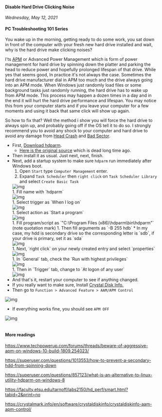 #### Disable Hard Drive Clicking Noise
_Wednesday, May 12, 2021_

#### PC Troubleshooting 101 Series 

You wake up in the morning, getting ready to do some work, you sat down in front of the computer 
with your fresh new hard drive installed and wait, why is the hard drive make clicking noises?

I'ts [APM](https://smarthdd.com/apm.htm) or Advanced Power Management which is form of power 
management for hard drive by spinning down the platter and parking the head to reduce power and 
hopefully prolonged lifespan of that drive. While yes that seems good, In practice it's not always 
the case. Sometimes the hard drive manufacturer dial in APM too much and the drive always going 
into an APM mode. When Windows just randomly load files or some background tasks just randomly 
running, the hard drive has to wake up from APM mode. This process may happen a dozen times in a 
day and in the end it will hurt the hard drive performance and lifespan. You may notice this from 
your computer starts and if you leave your computer for a few moments and using it back that same 
click will show up again.

So how to fix that? Well the method i show you will force the hard drive to always spin up, and 
probably going off if the OS tell it to do so. I strongly recommend you to avoid any shock to your 
computer and hard drive to avoid any damage from [Head Crash](https://en.wikipedia.org/wiki/Head_crash) 
and [Bad Sector](https://en.wikipedia.org/wiki/Bad_sector).

* First, [Download hdparm](./posts/2021-05-12-disable-hard-drive-clicking-noise/hdparm-6.9-20070516.win32-setup.zip). 
    * [Here is the original source](http://hdparm-win32.dyndns.org/hdparm/) which is dead long time ago.
* Then install it as usual. Just next, next, finish.
* Next, add a startup system to make sure `hdparm` run immediately after Windows boot.
    1. Open `Start` type `Computer Management` enter.
    1. Expand `Task Scheduler` then `right click` on `Task Scheduler Library` and select `Create Basic Task`
    <div class="row">
        <div class="col-sm-3"></div>
        <div class="col-sm-6">
            <div class="img-thumbnail">
                <img class="img-fluid" src="./posts/2021-05-12-disable-hard-drive-clicking-noise/1.png" alt="img">
            </div>
        </div>
        <div class="col-sm-3"></div>
    </div>
    1. Fill name with `hdparm`
    <div class="row">
        <div class="col-sm-3"></div>
        <div class="col-sm-6">
            <div class="img-thumbnail">
                <img class="img-fluid" src="./posts/2021-05-12-disable-hard-drive-clicking-noise/2.png" alt="img">
            </div>
        </div>
        <div class="col-sm-3"></div>
    </div>
    1. Select trigger as `When I log on`
    <div class="row">
        <div class="col-sm-3"></div>
        <div class="col-sm-6">
            <div class="img-thumbnail">
                <img class="img-fluid" src="./posts/2021-05-12-disable-hard-drive-clicking-noise/3.png" alt="img">
            </div>
        </div>
        <div class="col-sm-3"></div>
    </div>
    1. Select action as `Start a program`
    <div class="row">
        <div class="col-sm-3"></div>
        <div class="col-sm-6">
            <div class="img-thumbnail">
                <img class="img-fluid" src="./posts/2021-05-12-disable-hard-drive-clicking-noise/4.png" alt="img">
            </div>
        </div>
        <div class="col-sm-3"></div>
    </div>
    1. Fill program/script as `"C:\Program Files (x86)\hdparm\bin\hdparm"` (note quotation mark)
    1. Then fill arguments as `-B 255 hdb` 
        * In my case, my hdd is secondary drive so the corresponding letter is `sdb`, if your drive is primary, set it as `sda`
    <div class="row">
        <div class="col-sm-3"></div>
        <div class="col-sm-6">
            <div class="img-thumbnail">
                <img class="img-fluid" src="./posts/2021-05-12-disable-hard-drive-clicking-noise/5.png" alt="img">
            </div>
        </div>
        <div class="col-sm-3"></div>
    </div>
    1. Next, `right click` on your newly created entry and select `properties`
    <div class="row">
        <div class="col-sm-3"></div>
        <div class="col-sm-6">
            <div class="img-thumbnail">
                <img class="img-fluid" src="./posts/2021-05-12-disable-hard-drive-clicking-noise/6.png" alt="img">
            </div>
        </div>
        <div class="col-sm-3"></div>
    </div>
    1. In `General` tab, check the `Run with highest privileges`
    <div class="row">
        <div class="col-sm-3"></div>
        <div class="col-sm-6">
            <div class="img-thumbnail">
                <img class="img-fluid" src="./posts/2021-05-12-disable-hard-drive-clicking-noise/7.png" alt="img">
            </div>
        </div>
        <div class="col-sm-3"></div>
    </div>
    1. Then in `Trigger` tab, change to `At logon of any user`
    <div class="row">
        <div class="col-sm-3"></div>
        <div class="col-sm-6">
            <div class="img-thumbnail">
                <img class="img-fluid" src="./posts/2021-05-12-disable-hard-drive-clicking-noise/8.png" alt="img">
            </div>
        </div>
        <div class="col-sm-3"></div>
    </div>
* And that's it, restart your computer to see if anything changed.
* If you really want to make sure, Install [Crystal Disk Info.](https://crystalmark.info/en/software/crystaldiskinfo/)
* Then go to `Function > Advanced Feature > AAM/APM Control`
<div class="row">
	<div class="col-sm-3"></div>
	<div class="col-sm-6">
		<div class="img-thumbnail">
			<img class="img-fluid" src="./posts/2021-05-12-disable-hard-drive-clicking-noise/9.png" alt="img">
		</div>
	</div>
	<div class="col-sm-3"></div>
</div>

* If everything works fine, you should see `APM OFF`
<div class="row">
	<div class="col-sm-3"></div>
	<div class="col-sm-6">
		<div class="img-thumbnail">
			<img class="img-fluid" src="./posts/2021-05-12-disable-hard-drive-clicking-noise/10.png" alt="img">
		</div>
	</div>
	<div class="col-sm-3"></div>
</div>

<br>

#### More readings
<https://www.techpowerup.com/forums/threads/beware-of-aggressive-apm-on-windows-10-build-1809.254023/>

<https://superuser.com/questions/1013553/how-to-prevent-a-secondary-hdd-from-spinning-down>

<https://superuser.com/questions/857123/what-is-an-alternative-to-linux-utility-hdparm-on-windows-8>

<https://faculty.etsu.edu/tarnoff/labs2150/hd_perf/smart.html?tabid=2&print=no>

<https://crystalmark.info/en/software/crystaldiskinfo/crystaldiskinfo-aam-apm-control/>